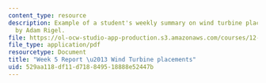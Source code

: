 ```yaml
---
content_type: resource
description: Example of a student's weekly summary on wind turbine placements, written
  by Adam Rigel.
file: https://ol-ocw-studio-app-production.s3.amazonaws.com/courses/12-085-seminar-in-environmental-science-spring-2008/529aa118df11d718849518888e52447b_rigel_w5.pdf
file_type: application/pdf
resourcetype: Document
title: "Week 5 Report \u2013 Wind Turbine placements"
uid: 529aa118-df11-d718-8495-18888e52447b
---
```

